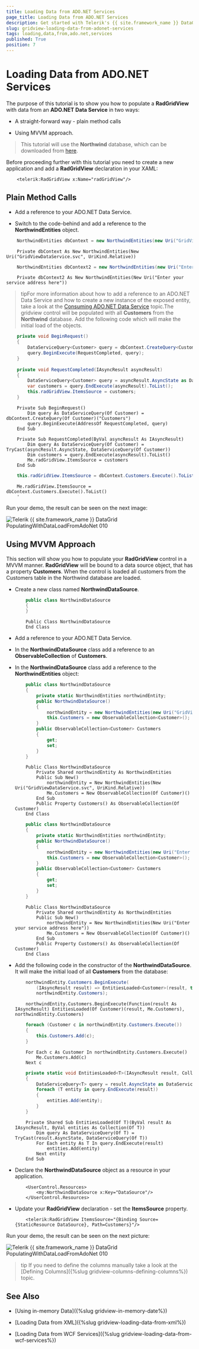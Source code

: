 ```yaml
---
title: Loading Data from ADO.NET Services
page_title: Loading Data from ADO.NET Services
description: Get started with Telerik's {{ site.framework_name }} DataGrid and learn how you can populate the grid with data from an ADO.NET Data Service.
slug: gridview-loading-data-from-adonet-services
tags: loading,data,from,ado.net,services
published: True
position: 7
---
```


# Loading Data from ADO.NET Services

The purpose of this tutorial is to show you how to populate a __RadGridView__ with data from an __ADO.NET Data Service__ in two ways:

* A straight-forward way - plain method calls

* Using MVVM approach.  

>This tutorial will use the __Northwind__ database, which can be downloaded from [here](https://github.com/microsoft/sql-server-samples/tree/master/samples/databases/northwind-pubs).

Before proceeding further with this tutorial you need to create a new application and add a __RadGridView__ declaration in your XAML: 

```XAML
	<telerik:RadGridView x:Name="radGridView"/>
```

## Plain Method Calls

* Add a reference to your ADO.NET Data Service. 

* Switch to the code-behind and add a reference to the __NorthwindEntities__ object.

```C#
	NorthwindEntities dbContext = new NorthwindEntities(new Uri("GridViewDataService.svc", UriKind.Relative));
```
```VB.NET
	Private dbContext As New NorthwindEntities(New Uri("GridViewDataService.svc", UriKind.Relative))
```

```C#
	NorthwindEntities dbContext2 = new NorthwindEntities(new Uri("Enter your service address here"));
```
```VB.NET
	Private dbContext2 As New NorthwindEntities(New Uri("Enter your service address here"))
```

>tipFor more information about how to add a reference to an ADO.NET Data Service and how to create a new instance of the exposed entity, take a look at the [Consuming ADO.NET Data Service](http://www.telerik.com/help/wpf/consuming-data-ado-net-data-service.html) topic.The gridview control will be populated with all __Customers__ from the __Northwind__ database. Add the following code which will make the initial load of the objects. 

```C#
	private void BeginRequest()
	{
	    DataServiceQuery<Customer> query = dbContext.CreateQuery<Customer>("Customers");
	    query.BeginExecute(RequestCompleted, query);
	}
	
	private void RequestCompleted(IAsyncResult asyncResult)
	{
	    DataServiceQuery<Customer> query = asyncResult.AsyncState as DataServiceQuery<Customer>;
	    var customers = query.EndExecute(asyncResult).ToList();
	    this.radGridView.ItemsSource = customers;
	}
```
```VB.NET
	Private Sub BeginRequest()
	    Dim query As DataServiceQuery(Of Customer) = dbContext.CreateQuery(Of Customer)("Customers")
	    query.BeginExecute(AddressOf RequestCompleted, query)
	End Sub
	
	Private Sub RequestCompleted(ByVal asyncResult As IAsyncResult)
	    Dim query As DataServiceQuery(Of Customer) = TryCast(asyncResult.AsyncState, DataServiceQuery(Of Customer))
	    Dim customers = query.EndExecute(asyncResult).ToList()
	    Me.radGridView.ItemsSource = customers
	End Sub
```

```C#
	this.radGridView.ItemsSource = dbContext.Customers.Execute().ToList();
```
```VB.NET
	Me.radGridView.ItemsSource = dbContext.Customers.Execute().ToList()
	'
```

Run your demo, the result can be seen on the next image:

![Telerik {{ site.framework_name }} DataGrid PopulatingWithDataLoadFromAdoNet 010](images/RadGridView_PopulatingWithDataLoadFromAdoNet_010.PNG)

## Using MVVM Approach

This section will show you how to populate your __RadGridView__ control in a MVVM manner. __RadGridView__ will be bound to a data source object, that has a property __Customers__. When the control is loaded all customers from the Customers table in the Northwind database are loaded.

* Create a new class named __NorthwindDataSource__. 

	```C#
		public class NorthwindDataSource
		{
		}
	```
	```VB.NET
		Public Class NorthwindDataSource
		End Class
	```

* Add a reference to your ADO.NET Data Service. 

* In the __NorthwindDataSource__ class add a reference to an __ObservableCollection__ of __Customers__. 

* In the __NorthwindDataSource__ class add a reference to the __NorthwindEntities__ object: 

	```C#
		public class NorthwindDataSource
		{
			private static NorthwindEntities northwindEntity;
			public NorthwindDataSource()
			{
				northwindEntity = new NorthwindEntities(new Uri("GridViewDataService.svc", UriKind.Relative));
				this.Customers = new ObservableCollection<Customer>();
			}
			public ObservableCollection<Customer> Customers
			{
				get;
				set;
			}
		}
	```
	```VB.NET
		Public Class NorthwindDataSource
			Private Shared northwindEntity As NorthwindEntities
			Public Sub New()
				northwindEntity = New NorthwindEntities(New Uri("GridViewDataService.svc", UriKind.Relative))
				Me.Customers = New ObservableCollection(Of Customer)()
			End Sub
			Public Property Customers() As ObservableCollection(Of Customer)
		End Class
	```

	```C#
		public class NorthwindDataSource
		{
			private static NorthwindEntities northwindEntity;
			public NorthwindDataSource()
			{
				northwindEntity = new NorthwindEntities(new Uri("Enter your service address here"));
				this.Customers = new ObservableCollection<Customer>();
			}
			public ObservableCollection<Customer> Customers
			{
				get;
				set;
			}
		}
	```
	```VB.NET
		Public Class NorthwindDataSource
			Private Shared northwindEntity As NorthwindEntities
			Public Sub New()
				northwindEntity = New NorthwindEntities(New Uri("Enter your service address here"))
				Me.Customers = New ObservableCollection(Of Customer)()
			End Sub
			Public Property Customers() As ObservableCollection(Of Customer)
		End Class
	```

* Add the following code in the constructor of the __NorthwindDataSource__. It will make the initial load of all __Customers__ from the database: 

	```C#
		northwindEntity.Customers.BeginExecute(
			(IAsyncResult result) => EntitiesLoaded<Customer>(result, this.Customers),
			northwindEntity.Customers);
	```
	```VB.NET
		northwindEntity.Customers.BeginExecute(Function(result As IAsyncResult) EntitiesLoaded(Of Customer)(result, Me.Customers), northwindEntity.Customers)
	```

	```C#
		foreach (Customer c in northwindEntity.Customers.Execute())
		{
			this.Customers.Add(c);
		}
	```
	```VB.NET
		For Each c As Customer In northwindEntity.Customers.Execute()
			Me.Customers.Add(c)
		Next c
	```

	```C#
		private static void EntitiesLoaded<T>(IAsyncResult result, Collection<T> entities)
		{
			DataServiceQuery<T> query = result.AsyncState as DataServiceQuery<T>;
			foreach (T entity in query.EndExecute(result))
			{
				entities.Add(entity);
			}
		}
	```
	```VB.NET
		Private Shared Sub EntitiesLoaded(Of T)(ByVal result As IAsyncResult, ByVal entities As Collection(Of T))
			Dim query As DataServiceQuery(Of T) = TryCast(result.AsyncState, DataServiceQuery(Of T))
			For Each entity As T In query.EndExecute(result)
				entities.Add(entity)
			Next entity
		End Sub
	```

* Declare the __NorthwindDataSource__ object as a resource in your application. 

	```XAML
		<UserControl.Resources>
			<my:NorthwindDataSource x:Key="DataSource"/>
		</UserControl.Resources>
	```

* Update your __RadGridView__ declaration - set the __ItemsSource__ property. 

	```XAML
		<telerik:RadGridView ItemsSource="{Binding Source={StaticResource DataSource}, Path=Customers}"/>
	```

Run your demo, the result can be seen on the next picture: 

![Telerik {{ site.framework_name }} DataGrid PopulatingWithDataLoadFromAdoNet 010](images/RadGridView_PopulatingWithDataLoadFromAdoNet_010.PNG)

>tip If you need to define the columns manually take a look at the [Defining Columns]({%slug gridview-columns-defining-columns%}) topic.

## See Also

 * [Using in-memory Data]({%slug gridview-in-memory-date%})

 * [Loading Data from XML]({%slug gridview-loading-data-from-xml%})
 
 * [Loading Data from WCF Services]({%slug gridview-loading-data-from-wcf-services%})
